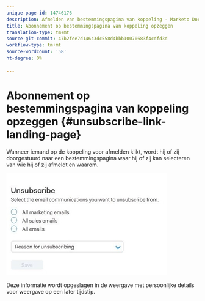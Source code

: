 ```yaml
---
unique-page-id: 14746176
description: Afmelden van bestemmingspagina van koppeling - Marketo Docs - Productdocumentatie
title: Abonnement op bestemmingspagina van koppeling opzeggen
translation-type: tm+mt
source-git-commit: 47b2fee7d146c3dc558d4bbb10070683f4cdfd3d
workflow-type: tm+mt
source-wordcount: '58'
ht-degree: 0%

---
```



# Abonnement op bestemmingspagina van koppeling opzeggen {#unsubscribe-link-landing-page}

Wanneer iemand op de koppeling voor afmelden klikt, wordt hij of zij doorgestuurd naar een bestemmingspagina waar hij of zij kan selecteren van wie hij of zij afmeldt en waarom.

![](assets/1.jpg)

Deze informatie wordt opgeslagen in de weergave met persoonlijke details voor weergave op een later tijdstip.
